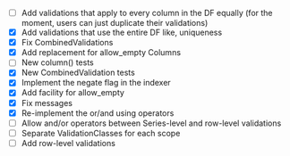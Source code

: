 * [ ] Add validations that apply to every column in the DF equally (for the moment, users can just duplicate their validations)
* [x] Add validations that use the entire DF like, uniqueness
* [x] Fix CombinedValidations
* [x] Add replacement for allow_empty Columns 
* [ ] New column() tests
* [x] New CombinedValidation tests
* [x] Implement the negate flag in the indexer
* [x] Add facility for allow_empty
* [x] Fix messages
* [x] Re-implement the or/and using operators
* [ ] Allow and/or operators between Series-level and row-level validations
* [ ] Separate ValidationClasses for each scope
* [ ] Add row-level validations